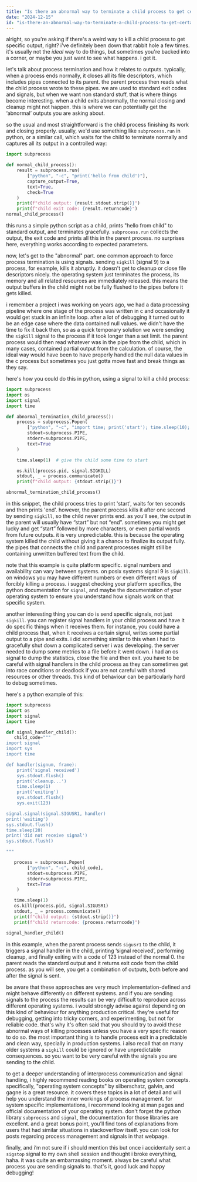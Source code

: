 ```yaml
---
title: "Is there an abnormal way to terminate a child process to get certain outputs in this code?"
date: "2024-12-15"
id: "is-there-an-abnormal-way-to-terminate-a-child-process-to-get-certain-outputs-in-this-code"
---
```


alright, so you're asking if there's a weird way to kill a child process to get specific output, right? i've definitely been down that rabbit hole a few times. it's usually not the *ideal* way to do things, but sometimes you're backed into a corner, or maybe you just want to see what happens. i get it.

let's talk about process termination and how it relates to outputs. typically, when a process ends normally, it closes all its file descriptors, which includes pipes connected to its parent. the parent process then reads what the child process wrote to these pipes. we are used to standard exit codes and signals, but when we want non standard stuff, that is where things become interesting. when a child exits abnormally, the normal closing and cleanup might not happen. this is where we can potentially get the ‘abnormal’ outputs you are asking about.

so the usual and most straightforward is the child process finishing its work and closing properly. usually, we'd use something like `subprocess.run` in python, or a similar call, which waits for the child to terminate normally and captures all its output in a controlled way:

```python
import subprocess

def normal_child_process():
    result = subprocess.run(
        ["python", "-c", "print('hello from child')"],
        capture_output=True,
        text=True,
        check=True
    )
    print(f"child output: {result.stdout.strip()}")
    print(f"child exit code: {result.returncode}")
normal_child_process()
```

this runs a simple python script as a child, prints "hello from child" to standard output, and terminates gracefully. `subprocess.run` collects the output, the exit code and prints all this in the parent process. no surprises here, everything works according to expected parameters.

now, let's get to the "abnormal" part. one common approach to force process termination is using signals. sending `sigkill` (signal 9) to a process, for example, kills it abruptly. it doesn't get to cleanup or close file descriptors nicely. the operating system just terminates the process, its memory and all related resources are immediately released. this means the output buffers in the child might not be fully flushed to the pipes before it gets killed.

i remember a project i was working on years ago, we had a data processing pipeline where one stage of the process was written in c and occasionally it would get stuck in an infinite loop. after a lot of debugging it turned out to be an edge case where the data contained null values. we didn't have the time to fix it back then, so as a quick temporary solution we were sending the `sigkill` signal to the process if it took longer than a set limit. the parent process would then read whatever was in the pipe from the child, which in many cases, contained partial output from the calculation. of course, the ideal way would have been to have properly handled the null data values in the c process but sometimes you just gotta move fast and break things as they say.

here's how you could do this in python, using a signal to kill a child process:

```python
import subprocess
import os
import signal
import time

def abnormal_termination_child_process():
    process = subprocess.Popen(
        ["python", "-c", "import time; print('start'); time.sleep(10); print('end')"],
        stdout=subprocess.PIPE,
        stderr=subprocess.PIPE,
        text=True
    )

    time.sleep(1)  # give the child some time to start

    os.kill(process.pid, signal.SIGKILL)
    stdout, _ = process.communicate()
    print(f"child output: {stdout.strip()}")

abnormal_termination_child_process()
```

in this snippet, the child process tries to print 'start', waits for ten seconds and then prints 'end'. however, the parent process kills it after one second by sending `sigkill`, so the child never prints end. as you'll see, the output in the parent will usually have “start” but not “end”. sometimes you might get lucky and get “start” followed by more characters, or even partial words from future outputs. it is very unpredictable. this is because the operating system killed the child without giving it a chance to finalize its output fully. the pipes that connects the child and parent processes might still be containing unwritten buffered text from the child.

note that this example is quite platform specific. signal numbers and availability can vary between systems. on posix systems signal 9 is `sigkill`. on windows you may have different numbers or even different ways of forcibly killing a process. i suggest checking your platform specifics, the python documentation for `signal`, and maybe the documentation of your operating system to ensure you understand how signals work on that specific system.

another interesting thing you can do is send specific signals, not just `sigkill`. you can register signal handlers in your child process and have it do specific things when it receives them. for instance, you could have a child process that, when it receives a certain signal, writes some partial output to a pipe and exits. i did something similar to this when i had to gracefully shut down a complicated server i was developing. the server needed to dump some metrics to a file before it went down. i had an os signal to dump the statistics, close the file and then exit. you have to be careful with signal handlers in the child process as they can sometimes get into race conditions or deadlock if you are not careful with shared resources or other threads. this kind of behaviour can be particularly hard to debug sometimes.

here's a python example of this:

```python
import subprocess
import os
import signal
import time

def signal_handler_child():
   child_code="""
import signal
import sys
import time

def handler(signum, frame):
    print('signal received')
    sys.stdout.flush()
    print('cleanup...')
    time.sleep(1)
    print('exiting')
    sys.stdout.flush()
    sys.exit(123)

signal.signal(signal.SIGUSR1, handler)
print('waiting')
sys.stdout.flush()
time.sleep(20)
print('did not receive signal')
sys.stdout.flush()

"""

   process = subprocess.Popen(
        ["python", "-c", child_code],
        stdout=subprocess.PIPE,
        stderr=subprocess.PIPE,
        text=True
    )

   time.sleep(1)
   os.kill(process.pid, signal.SIGUSR1)
   stdout, _ = process.communicate()
   print(f"child output: {stdout.strip()}")
   print(f"child returncode: {process.returncode}")

signal_handler_child()
```

in this example, when the parent process sends `sigusr1` to the child, it triggers a signal handler in the child, printing ‘signal received’, performing cleanup, and finally exiting with a code of 123 instead of the normal 0. the parent reads the standard output and it returns exit code from the child process. as you will see, you get a combination of outputs, both before and after the signal is sent.

be aware that these approaches are very much implementation-defined and might behave differently on different systems. and if you are sending signals to the process the results can be very difficult to reproduce across different operating systems. i would strongly advise against depending on this kind of behaviour for anything production critical. they're useful for debugging, getting into tricky corners, and experimenting, but not for reliable code. that's why it's often said that you should try to avoid these abnormal ways of killing processes unless you have a very specific reason to do so. the most important thing is to handle process exit in a predictable and clean way, specially in production systems. i also recall that on many older systems a `sigkill` could be ignored or have unpredictable consequences. so you want to be very careful with the signals you are sending to the child.

to get a deeper understanding of interprocess communication and signal handling, i highly recommend reading books on operating system concepts. specifically, "operating system concepts" by silberschatz, galvin, and gagne is a great resource. it covers these topics in a lot of detail and will help you understand the inner workings of process management. for system specific implementations, i recommend looking at man pages and official documentation of your operating system. don't forget the python library `subprocess` and `signal`, the documentation for those libraries are excellent. and a great bonus point, you’ll find tons of explanations from users that had similar situations in stackoverflow itself. you can look for posts regarding process management and signals in that webpage.

finally, and i’m not sure if i should mention this but once i accidentally sent a `sigstop` signal to my own shell session and thought i broke everything, haha. it was quite an embarrassing moment. always be careful what process you are sending signals to. that's it, good luck and happy debugging!
